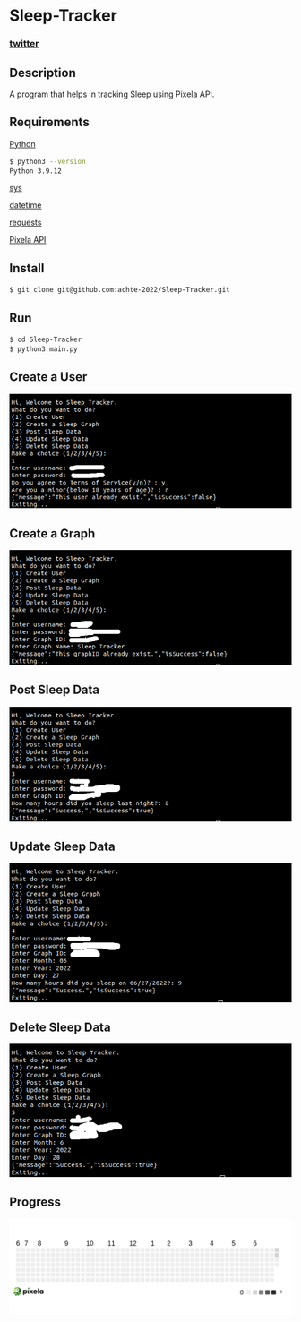 # Sleep-Tracker

### [twitter](https://twitter.com/achte_te)

## Description

A program that helps in tracking Sleep using Pixela API.

## Requirements

[Python](https://www.python.org/)

```sh
$ python3 --version
Python 3.9.12
```

[sys](https://docs.python.org/3/library/sys.html)

[datetime](https://docs.python.org/3/library/datetime.html)

[requests](https://pypi.org/project/requests/)

[Pixela API](https://pixe.la/)

## Install

```sh
$ git clone git@github.com:achte-2022/Sleep-Tracker.git
```

## Run

```sh
$ cd Sleep-Tracker
$ python3 main.py
```

## Create a User

![](images/create_user.png)

## Create a Graph

![](images/create_graph.png)

## Post Sleep Data

![](images/post_data.png)

## Update Sleep Data

![](images/update_data.png)

## Delete Sleep Data

![](images/delete_data.png)

## Progress

![](images/progress.png)
